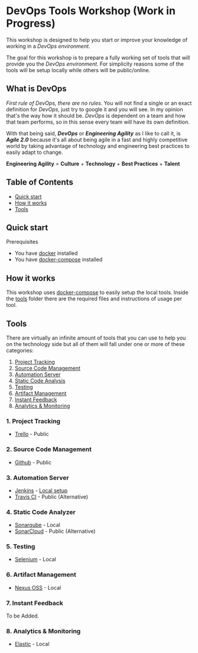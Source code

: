 # DevOps Tools Workshop (Work in Progress)

This workshop is designed to help you start or improve your knowledge of working in a *DevOps environment*. 

The goal for this workshop is to prepare a fully working set of tools that will provide you the *DevOps environment*. For simplicity reasons some of the tools will be setup locally while others will be public/online.

## What is DevOps

*First rule of DevOps, there are no rules*. You will not find a single or an exact definition for *DevOps*, just try to google it and you will see. In my opinion that's the way how it should be. *DevOps* is dependent on a team and how that team performs, so in this sense every team will have its own definition.

With that being said, ***DevOps*** or ***Engineering Agility*** as I like to call it, is ***Agile 2.0*** because it's all about being agile in a fast and highly competitive world by taking advantage of technology and engineering best practices to easily adapt to change.

**Engineering Agility** = **Culture** + **Technology** + **Best Practices** + **Talent**

## Table of Contents

* [Quick start](#quick-start)
* [How it works](#how-it-works)
* [Tools](#tools)

## Quick start

Prerequisites

* You have [docker](https://www.docker.com/) installed
* You have [docker-compose](https://docs.docker.com/compose/) installed


## How it works

This workshop uses [docker-compose](https://docs.docker.com/compose/) to easily setup the local tools. Inside the [tools]() folder there are the required files and instructions of usage per tool.


## Tools

There are virtually an infinite amount of tools that you can use to help you on the technology side but all of them will fall under one or more of these categories:

1. [Project Tracking](#1-project-tracking)
2. [Source Code Management](#2-source-code-management)
3. [Automation Server](#3-automation-server)
4. [Static Code Analysis](#4-static-code-analysis)
5. [Testing](#5-testing)
6. [Artifact Management](#6-artifact-management)
7. [Instant Feedback](#7-instant-feedback)
8. [Analytics & Monitoring](#8-analytics--monitoring)


### 1. Project Tracking

* [Trello](https://trello.com/) - Public

### 2. Source Code Management

* [Github](https://github.com/) - Public

### 3. Automation Server

* [Jenkins](https://jenkins.io/) - [Local setup](/tools/jenkins)
* [Travis CI](https://travis-ci.org/) - Public (Alternative)

### 4. Static Code Analyzer

* [Sonarqube](https://www.sonarqube.org/) - Local
* [SonarCloud](https://sonarcloud.io/) - Public (Alternative)

### 5. Testing

* [Selenium](http://www.seleniumhq.org/) - Local

### 6. Artifact Management

* [Nexus OSS](https://www.sonatype.com/nexus-repository-oss) - Local

### 7. Instant Feedback

To be Added.

### 8. Analytics & Monitoring

* [Elastic](https://www.elastic.co/products) - Local
